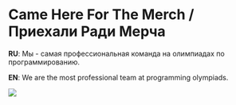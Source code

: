 # Came Here For The Merch / Приехали Ради Мерча

**RU**:
Мы - самая профессиональная команда на олимпиадах по программированию.

**EN**:
We are the most professional team at programming olympiads.

![](https://i.imgur.com/V53eHcX.png)
